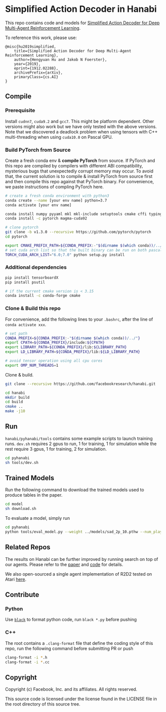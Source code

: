 # Simplified Action Decoder in Hanabi

This repo contains code and models for [Simplified Action Decoder for
Deep Multi-Agent Reinforcement Learning](https://arxiv.org/abs/1912.02288).

To reference this work, please use:
```
@misc{hu2019simplified,
    title={Simplified Action Decoder for Deep Multi-Agent Reinforcement Learning},
    author={Hengyuan Hu and Jakob N Foerster},
    year={2019},
    eprint={1912.02288},
    archivePrefix={arXiv},
    primaryClass={cs.AI}
}
```

## Compile

### Prerequisite

Install `cudnn7`, `cuda9.2` and `gcc7`. This might be
platform dependent. Other versions might also work but we have only
tested with the above versions. Note that we discovered a deadlock
problem when using tensors with C++ multi-threading when using
`cuda10.0` on Pascal GPU.

### Build PyTorch from Source

Create a fresh conda env & **compile PyTorch** from source.
If PyTorch and this repo are compiled by compilers with
different ABI compatibility, mysterious bugs that unexpectedly corrupt memory
may occur. To avoid that, the current solution is to
compile & install PyTorch from source first and then compile
this repo against that PyTorch binary.
For convenience, we paste instructions of compling PyTorch here.

```bash
# create a fresh conda environment with python3
conda create --name [your env name] python=3.7
conda activate [your env name]

conda install numpy pyyaml mkl mkl-include setuptools cmake cffi typing
conda install -c pytorch magma-cuda92

# clone pytorch
git clone -b v1.3.0 --recursive https://github.com/pytorch/pytorch
cd pytorch

export CMAKE_PREFIX_PATH=${CONDA_PREFIX:-"$(dirname $(which conda))/../"}
# set cuda arch list so that the built binary can be run on both pascal and volta
TORCH_CUDA_ARCH_LIST="6.0;7.0" python setup.py install
```

### Additional dependencies

```bash
pip install tensorboardX
pip install psutil

# if the current cmake version is < 3.15
conda install -c conda-forge cmake
```

### Clone & Build this repo
For convenience, add the following lines to your `.bashrc`,
after the line of `conda activate xxx`.

```bash
# set path
CONDA_PREFIX=${CONDA_PREFIX:-"$(dirname $(which conda))/../"}
export CPATH=${CONDA_PREFIX}/include:${CPATH}
export LIBRARY_PATH=${CONDA_PREFIX}/lib:${LIBRARY_PATH}
export LD_LIBRARY_PATH=${CONDA_PREFIX}/lib:${LD_LIBRARY_PATH}

# avoid tensor operation using all cpu cores
export OMP_NUM_THREADS=1
```

Clone & build.
```bash
git clone --recursive https://github.com/facebookresearch/hanabi.git

cd hanabi
mkdir build
cd build
cmake ..
make -j10
```

## Run

`hanabi/pyhanabi/tools` contains some example scripts to launch training
runs. `dev.sh` requires 2 gpus to run, 1 for training, 1 for simulation while
the rest require 3 gpus, 1 for training, 2 for simulation.

```bash
cd pyhanabi
sh tools/dev.sh
```

## Trained Models

Run the following command to download the trained models used to
produce tables in the paper.
```bash
cd model
sh download.sh
```
To evaluate a model, simply run
```bash
cd pyhanabi
python tools/eval_model.py --weight ../models/sad_2p_10.pthw --num_player 2
```

## Related Repos

The results on Hanabi can be further improved by running search on top
of our agents. Please refer to the [paper](https://arxiv.org/abs/1912.02318) and
[code](https://github.com/facebookresearch/Hanabi_SPARTA) for details.

We also open-sourced a single agent implementation of R2D2 tested on Atari
[here](https://github.com/facebookresearch/rela).

## Contribute

### Python
Use [`black`](https://github.com/psf/black) to format python code,
run `black *.py` before pushing

### C++
The root contains a `.clang-format` file that define the coding style of
this repo, run the following command before submitting PR or push
```bash
clang-format -i *.h
clang-format -i *.cc
```

## Copyright
Copyright (c) Facebook, Inc. and its affiliates.
All rights reserved.

This source code is licensed under the license found in the
LICENSE file in the root directory of this source tree.

